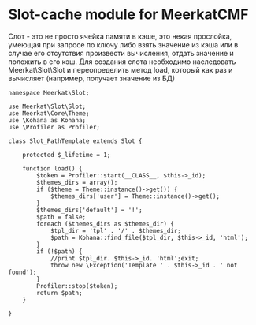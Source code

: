 Slot-cache module for MeerkatCMF
============

Слот - это не просто ячейка памяти в кэше, это некая прослойка, умеющая при запросе по ключу либо взять значение из кэша или в случае его отсутствия 
произвести вычисления, отдать значение и положить в его кэш.
Для создания слота необходимо наследовать Meerkat\Slot\Slot и переопределить метод load, который как раз и вычисляет (например, получает значение из БД)
~~~
namespace Meerkat\Slot;

use Meerkat\Slot\Slot;
use Meerkat\Core\Theme;
use \Kohana as Kohana;
use \Profiler as Profiler;

class Slot_PathTemplate extends Slot {

    protected $_lifetime = 1;

    function load() {
        $token = Profiler::start(__CLASS__, $this->_id);
        $themes_dirs = array();
        if ($theme = Theme::instance()->get()) {
            $themes_dirs['user'] = Theme::instance()->get();
        }
        $themes_dirs['default'] = '!';
        $path = false;
        foreach ($themes_dirs as $themes_dir) {
            $tpl_dir = 'tpl' . '/' . $themes_dir;
            $path = Kohana::find_file($tpl_dir, $this->_id, 'html');
        }
        if (!$path) {
            //print $tpl_dir. $this->_id. 'html';exit;
            throw new \Exception('Template ' . $this->_id . ' not found');
        }
        Profiler::stop($token);
        return $path;
    }

}
~~~
